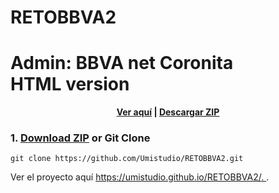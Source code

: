 # RETOBBVA2
# Admin: BBVA net Coronita <br> HTML version



<p align="center">
  <strong>
    <a href="https://github.com/Umistudio/RETOBBVA2.git" target="_blank">Ver aquí</a> | <a href="https://umistudio.github.io/RETOBBVA2/ " target="_blank">Descargar ZIP</a>
  </strong>
</p>


### 1. [Download ZIP](https://github.com/Umistudio/RETOBBVA2.git) or Git Clone

```
git clone https://github.com/Umistudio/RETOBBVA2.git
```


Ver el proyecto aquí [https://umistudio.github.io/RETOBBVA2/. ](https://umistudio.github.io/RETOBBVA2/).


































